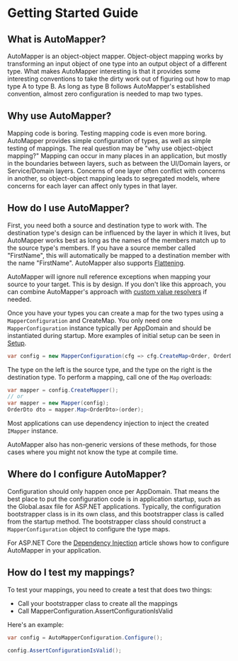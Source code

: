 # Getting Started Guide

## What is AutoMapper?

AutoMapper is an object-object mapper.  Object-object mapping works by transforming an input object of one type into an output object of a different type.  What makes AutoMapper interesting is that it provides some interesting conventions to take the dirty work out of figuring out how to map type A to type B.  As long as type B follows AutoMapper's established convention, almost zero configuration is needed to map two types.

## Why use AutoMapper?

Mapping code is boring.  Testing mapping code is even more boring.  AutoMapper provides simple configuration of types, as well as simple testing of mappings.  The real question may be "why use object-object mapping?"  Mapping can occur in many places in an application, but mostly in the boundaries between layers, such as between the UI/Domain layers, or Service/Domain layers.  Concerns of one layer often conflict with concerns in another, so object-object mapping leads to segregated models, where concerns for each layer can affect only types in that layer.

## How do I use AutoMapper?

First, you need both a source and destination type to work with.  The destination type's design can be influenced by the layer in which it lives, but AutoMapper works best as long as the names of the members match up to the source type's members.  If you have a source member called "FirstName", this will automatically be mapped to a destination member with the name "FirstName".  AutoMapper also supports [Flattening](Flattening.md).

AutoMapper will ignore null reference exceptions when mapping your source to your target. This is by design. If you don't like this approach, you can combine AutoMapper's approach with [custom value resolvers](Custom-value-resolvers.md) if needed.

Once you have your types you can create a map for the two types using a `MapperConfiguration` and CreateMap. You only need one `MapperConfiguration` instance typically per AppDomain and should be instantiated during startup. More examples of initial setup can be seen in [Setup](Setup.md).

```c#
var config = new MapperConfiguration(cfg => cfg.CreateMap<Order, OrderDto>());
```

The type on the left is the source type, and the type on the right is the destination type.  To perform a mapping, call one of the `Map` overloads:

```c#
var mapper = config.CreateMapper();
// or
var mapper = new Mapper(config);
OrderDto dto = mapper.Map<OrderDto>(order);
```

Most applications can use dependency injection to inject the created `IMapper` instance.

AutoMapper also has non-generic versions of these methods, for those cases where you might not know the type at compile time.

## Where do I configure AutoMapper?

Configuration should only happen once per AppDomain.  That means the best place to put the configuration code is in application startup, such as the Global.asax file for ASP.NET applications.  Typically, the configuration bootstrapper class is in its own class, and this bootstrapper class is called from the startup method. The bootstrapper class should construct a `MapperConfiguration` object to configure the type maps.

For ASP.NET Core the [Dependency Injection](Dependency-injection.md#aspnet-core) article shows how to configure AutoMapper in your application.

## How do I test my mappings?

To test your mappings, you need to create a test that does two things:

* Call your bootstrapper class to create all the mappings
* Call MapperConfiguration.AssertConfigurationIsValid

Here's an example:

```c#
var config = AutoMapperConfiguration.Configure();

config.AssertConfigurationIsValid();
```
